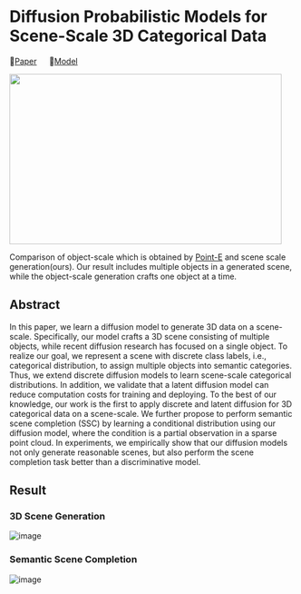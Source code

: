 # Diffusion Probabilistic Models for Scene-Scale 3D Categorical Data

📌[Paper](http://arxiv.org/abs/2301.00527)        📌[Model](https://drive.google.com/drive/folders/1iqfql5PjKIMn0a9ucnvud3Q9JdPxKZV3?usp=sharing)

<img src=https://user-images.githubusercontent.com/65997635/210204837-3821cb37-6213-4edd-807d-88a8553e224a.png width="480"
  height="300">

Comparison of object-scale which is obtained by [Point-E](https://github.com/openai/point-e) and scene scale generation(ours). Our result includes multiple objects in a generated scene, while the object-scale generation crafts one object at a time.

## Abstract
In this paper, we learn a diffusion model to generate 3D data on a scene-scale. Specifically, our model crafts a 3D scene consisting of multiple objects, while recent diffusion research has focused on a single object. To realize our goal, we represent a scene with discrete class labels, i.e., categorical distribution, to assign multiple objects into semantic categories. Thus, we extend discrete diffusion models to learn scene-scale categorical distributions. In addition, we validate that a latent diffusion model can reduce computation costs for training and deploying. To the best of our knowledge, our work is the first to apply discrete and latent diffusion for 3D categorical data on a scene-scale. We further propose to perform semantic scene completion (SSC) by learning a conditional distribution using our diffusion model, where the condition is a partial observation in a sparse point cloud. In experiments, we empirically show that our diffusion models not only generate reasonable scenes, but also perform the scene completion task better than a discriminative model. 

## Result
### 3D Scene Generation
![image](https://github.com/zoomin-lee/scene-scale-diffusion/blob/main/images/3D_scene_generation.png?raw=true)

### Semantic Scene Completion
![image](https://github.com/zoomin-lee/scene-scale-diffusion/blob/main/images/semantic_scene_completion.png?raw=true)
